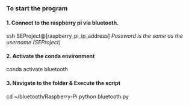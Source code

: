 ### To start the program

#### 1. Connect to the raspberry pi via bluetooth.
ssh SEProject@[raspberry_pi_ip_address]
*Password is the same as the username (SEProject)*

#### 2. Activate the conda environment
conda activate bluetooth

#### 3. Navigate to the folder & Execute the script
cd ~/bluetooth/Raspberry-Pi
python bluetooth.py
